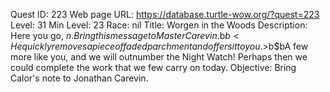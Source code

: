 Quest ID: 223
Web page URL: https://database.turtle-wow.org/?quest=223
Level: 31
Min Level: 23
Race: nil
Title: Worgen in the Woods
Description: Here you go, $n. Bring this message to Master Carevin.$b$b<He quickly removes a piece of faded parchment and offers it to you.>$b$bA few more like you, and we will outnumber the Night Watch! Perhaps then we could complete the work that we few carry on today.
Objective: Bring Calor's note to Jonathan Carevin.
